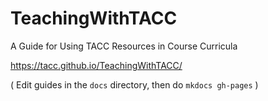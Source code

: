 # TeachingWithTACC

A Guide for Using TACC Resources in Course Curricula

https://tacc.github.io/TeachingWithTACC/



( Edit guides in the ``docs`` directory, then do ``mkdocs gh-pages`` )
